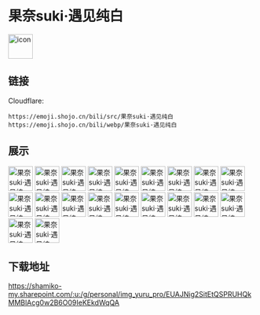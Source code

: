 # 果奈suki·遇见纯白
<img src="https://emoji.shojo.cn/bili/src/果奈suki·遇见纯白/icon.png" width="50" height="50" alt="icon">

## 链接
Cloudflare:
```
https://emoji.shojo.cn/bili/src/果奈suki·遇见纯白
https://emoji.shojo.cn/bili/webp/果奈suki·遇见纯白
```
## 展示
<img src="https://emoji.shojo.cn/bili/src/果奈suki·遇见纯白/果奈suki·遇见纯白-可以.png" width="50" height="50" alt="果奈suki·遇见纯白-可以">
<img src="https://emoji.shojo.cn/bili/src/果奈suki·遇见纯白/果奈suki·遇见纯白-喜欢.png" width="50" height="50" alt="果奈suki·遇见纯白-喜欢">
<img src="https://emoji.shojo.cn/bili/src/果奈suki·遇见纯白/果奈suki·遇见纯白-阿巴.png" width="50" height="50" alt="果奈suki·遇见纯白-阿巴">
<img src="https://emoji.shojo.cn/bili/src/果奈suki·遇见纯白/果奈suki·遇见纯白-震惊.png" width="50" height="50" alt="果奈suki·遇见纯白-震惊">
<img src="https://emoji.shojo.cn/bili/src/果奈suki·遇见纯白/果奈suki·遇见纯白-观察.png" width="50" height="50" alt="果奈suki·遇见纯白-观察">
<img src="https://emoji.shojo.cn/bili/src/果奈suki·遇见纯白/果奈suki·遇见纯白-吃瓜.png" width="50" height="50" alt="果奈suki·遇见纯白-吃瓜">
<img src="https://emoji.shojo.cn/bili/src/果奈suki·遇见纯白/果奈suki·遇见纯白-老人.png" width="50" height="50" alt="果奈suki·遇见纯白-老人">
<img src="https://emoji.shojo.cn/bili/src/果奈suki·遇见纯白/果奈suki·遇见纯白-干饭.png" width="50" height="50" alt="果奈suki·遇见纯白-干饭">
<img src="https://emoji.shojo.cn/bili/src/果奈suki·遇见纯白/果奈suki·遇见纯白-哭哭.png" width="50" height="50" alt="果奈suki·遇见纯白-哭哭">
<img src="https://emoji.shojo.cn/bili/src/果奈suki·遇见纯白/果奈suki·遇见纯白-摸头.png" width="50" height="50" alt="果奈suki·遇见纯白-摸头">
<img src="https://emoji.shojo.cn/bili/src/果奈suki·遇见纯白/果奈suki·遇见纯白-摸鱼.png" width="50" height="50" alt="果奈suki·遇见纯白-摸鱼">
<img src="https://emoji.shojo.cn/bili/src/果奈suki·遇见纯白/果奈suki·遇见纯白-嗯嗯.png" width="50" height="50" alt="果奈suki·遇见纯白-嗯嗯">
<img src="https://emoji.shojo.cn/bili/src/果奈suki·遇见纯白/果奈suki·遇见纯白-求爱.png" width="50" height="50" alt="果奈suki·遇见纯白-求爱">
<img src="https://emoji.shojo.cn/bili/src/果奈suki·遇见纯白/果奈suki·遇见纯白-撒花.png" width="50" height="50" alt="果奈suki·遇见纯白-撒花">
<img src="https://emoji.shojo.cn/bili/src/果奈suki·遇见纯白/果奈suki·遇见纯白-晚安.png" width="50" height="50" alt="果奈suki·遇见纯白-晚安">
<img src="https://emoji.shojo.cn/bili/src/果奈suki·遇见纯白/果奈suki·遇见纯白-郁闷.png" width="50" height="50" alt="果奈suki·遇见纯白-郁闷">
<img src="https://emoji.shojo.cn/bili/src/果奈suki·遇见纯白/果奈suki·遇见纯白-谢板.png" width="50" height="50" alt="果奈suki·遇见纯白-谢板">
<img src="https://emoji.shojo.cn/bili/src/果奈suki·遇见纯白/果奈suki·遇见纯白-饿饿.png" width="50" height="50" alt="果奈suki·遇见纯白-饿饿">
<img src="https://emoji.shojo.cn/bili/src/果奈suki·遇见纯白/果奈suki·遇见纯白-营业.png" width="50" height="50" alt="果奈suki·遇见纯白-营业">
<img src="https://emoji.shojo.cn/bili/src/果奈suki·遇见纯白/果奈suki·遇见纯白-角落.png" width="50" height="50" alt="果奈suki·遇见纯白-角落">

## 下载地址

https://shamiko-my.sharepoint.com/:u:/g/personal/img_yuru_pro/EUAJNig2SitEtQSPRUHQkMMBlAcg0w2B6O09IeKEkdWqQA